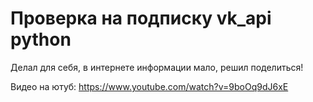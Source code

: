# Проверка на подписку vk_api python 
Делал для себя, в интернете информации мало, решил поделиться!

Видео на ютуб: https://www.youtube.com/watch?v=9boOq9dJ6xE
